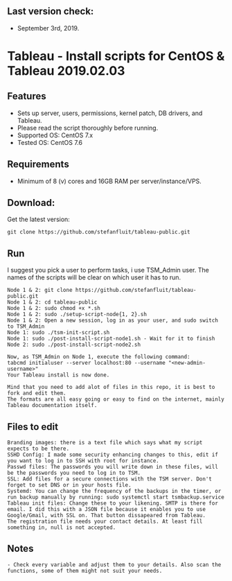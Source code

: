 ## Last version check:
* September 3rd, 2019.


# Tableau - Install scripts for CentOS & Tableau 2019.02.03

## Features

* Sets up server, users, permissions, kernel patch, DB drivers, and Tableau. 
* Please read the script thoroughly before running. 
* Supported OS: CentOS 7.x 
* Tested OS: CentOS 7.6

## Requirements

* Minimum of 8 (v) cores and 16GB RAM per server/instance/VPS.


## Download:

Get the latest version:
```
git clone https://github.com/stefanfluit/tableau-public.git
```

## Run

I suggest you pick a user to perform tasks, i use TSM_Admin user. The names of the scripts will
be clear on which user it has to run.
```
Node 1 & 2: git clone https://github.com/stefanfluit/tableau-public.git
Node 1 & 2: cd tableau-public
Node 1 & 2: sudo chmod +x *.sh
Node 1 & 2: sudo ./setup-script-node{1, 2}.sh
Node 1 & 2: Open a new session, log in as your user, and sudo switch to TSM_Admin
Node 1: sudo ./tsm-init-script.sh
Node 1: sudo ./post-install-script-node1.sh - Wait for it to finish
Node 2: sudo ./post-install-script-node2.sh

Now, as TSM_Admin on Node 1, execute the following command:
tabcmd initialuser --server localhost:80 --username "<new-admin-username>" 
Your Tableau install is now done. 
```
```
Mind that you need to add alot of files in this repo, it is best to fork and edit them. 
The formats are all easy going or easy to find on the internet, mainly Tableau documentation itself. 
```

## Files to edit
```
Branding images: there is a text file which says what my script expects to be there.
SSHD Config: I made some security enhancing changes to this, edit if you want to log in to SSH with root for instance. 
Passwd files: The passwords you will write down in these files, will be the passwords you need to log in to TSM. 
SSL: Add files for a secure connections with the TSM server. Don't forget to set DNS or in your hosts file.
Systemd: You can change the frequency of the backups in the timer, or run backup manually by running: sudo systemctl start tsmbackup.service
Tableau init files: Change these to your likening. SMTP is there for email. I did this with a JSON file because it enables you to use Google/Gmail, with SSL on. That button dissapeared from Tableau. 
The registration file needs your contact details. At least fill something in, null is not accepted. 
```

## Notes
```
- Check every variable and adjust them to your details. Also scan the functions, some of them might not suit your needs.
```

